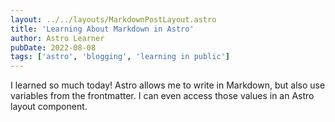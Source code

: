 ```yaml
---
layout: ../../layouts/MarkdownPostLayout.astro
title: 'Learning About Markdown in Astro'
author: Astro Learner
pubDate: 2022-08-08
tags: ['astro', 'blogging', 'learning in public']
---
```


I learned so much today! Astro allows me to write in Markdown, but also use variables from the frontmatter. I can even access those values in an Astro layout component.
